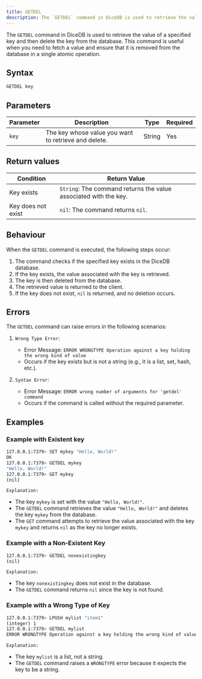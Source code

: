 ```yaml
---
title: GETDEL
description: The `GETDEL` command in DiceDB is used to retrieve the value of a specified key and then delete the key from the database. This command is useful when you need to fetch a value and ensure that it is removed from the database in a single atomic operation.
---
```


The `GETDEL` command in DiceDB is used to retrieve the value of a specified key and then delete the key from the database. This command is useful when you need to fetch a value and ensure that it is removed from the database in a single atomic operation.

## Syntax

```bash
GETDEL key
```

## Parameters

| Parameter | Description                                                               | Type    | Required |
|-----------|---------------------------------------------------------------------------|---------|----------|
| `key`     | The key whose value you want to retrieve and delete.                      | String  | Yes      |

## Return values

| Condition            | Return Value                                                     |
|----------------------|------------------------------------------------------------------|
| Key exists           | `String`: The command returns the value associated with the key. |
| Key does not exist   | `nil`: The command returns `nil`.                                |

## Behaviour

When the `GETDEL` command is executed, the following steps occur:
  1. The command checks if the specified key exists in the DiceDB database.
  2. If the key exists, the value associated with the key is retrieved.
  3. The key is then deleted from the database.
  4. The retrieved value is returned to the client.
  5. If the key does not exist, `nil` is returned, and no deletion occurs.

## Errors

The `GETDEL` command can raise errors in the following scenarios:

1. `Wrong Type Error`:

   - Error Message: `ERROR WRONGTYPE Operation against a key holding the wrong kind of value`
   - Occurs if the key exists but is not a string (e.g., it is a list, set, hash, etc.).

2. `Syntax Error`:

   - Error Message: `ERROR wrong number of arguments for 'getdel' command`
   - Occurs if the command is called without the required parameter.

## Examples

### Example with Existent key

```bash
127.0.0.1:7379> SET mykey "Hello, World!"
OK
127.0.0.1:7379> GETDEL mykey
"Hello, World!"
127.0.0.1:7379> GET mykey
(nil)
```

`Explanation:` 

- The key `mykey` is set with the value `"Hello, World!"`.
- The `GETDEL` command retrieves the value `"Hello, World!"` and deletes the key `mykey` from the database.
- The `GET` command attempts to retrieve the value associated with the key `mykey` and returns `nil` as the key no longer exists.

### Example with a Non-Existent Key

```bash
127.0.0.1:7379> GETDEL nonexistingkey
(nil)
```

`Explanation:` 

- The key `nonexistingkey` does not exist in the database.
- The `GETDEL` command returns `nil` since the key is not found.

### Example with a Wrong Type of Key

```bash
127.0.0.1:7379> LPUSH mylist "item1"
(integer) 1
127.0.0.1:7379> GETDEL mylist
ERROR WRONGTYPE Operation against a key holding the wrong kind of value
```

`Explanation:` 

- The key `mylist` is a list, not a string.
- The `GETDEL` command raises a `WRONGTYPE` error because it expects the key to be a string.